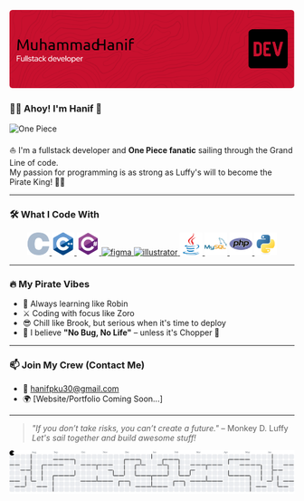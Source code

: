 ![Header](img/badge-hanif.png)
### 🏴‍☠️ Ahoy! I'm Hanif 👋

![One Piece](https://media.giphy.com/media/v1.Y2lkPTc5MGI3NjExMGx3YWs3ZHR6cm1ieW4xb25kZmF1OTQwb2xvcjV6cXVtOWFxZzZyeSZlcD12MV9naWZzX3NlYXJjaCZjdD1n/12mRllHWXpt4M8/giphy.gif)

⛵ I'm a fullstack developer and **One Piece fanatic** sailing through the Grand Line of code.  
My passion for programming is as strong as Luffy's will to become the Pirate King! 🏴‍☠️

---

### 🛠️ What I Code With
<p align="center"> <a href="https://www.cprogramming.com/" target="_blank" rel="noreferrer"> <img src="https://raw.githubusercontent.com/devicons/devicon/master/icons/c/c-original.svg" alt="c" width="40" height="40"/> </a> <a href="https://www.w3schools.com/cpp/" target="_blank" rel="noreferrer"> <img src="https://raw.githubusercontent.com/devicons/devicon/master/icons/cplusplus/cplusplus-original.svg" alt="cplusplus" width="40" height="40"/> </a> <a href="https://www.w3schools.com/cs/" target="_blank" rel="noreferrer"> <img src="https://raw.githubusercontent.com/devicons/devicon/master/icons/csharp/csharp-original.svg" alt="csharp" width="40" height="40"/> </a> <a href="https://www.figma.com/" target="_blank" rel="noreferrer"> <img src="https://www.vectorlogo.zone/logos/figma/figma-icon.svg" alt="figma" width="40" height="40"/> </a> <a href="https://www.adobe.com/in/products/illustrator.html" target="_blank" rel="noreferrer"> <img src="https://www.vectorlogo.zone/logos/adobe_illustrator/adobe_illustrator-icon.svg" alt="illustrator" width="40" height="40"/> </a> <a href="https://www.java.com" target="_blank" rel="noreferrer"> <img src="https://raw.githubusercontent.com/devicons/devicon/master/icons/java/java-original.svg" alt="java" width="40" height="40"/> </a> <a href="https://www.mysql.com/" target="_blank" rel="noreferrer"> <img src="https://raw.githubusercontent.com/devicons/devicon/master/icons/mysql/mysql-original-wordmark.svg" alt="mysql" width="40" height="40"/> </a> <a href="https://www.php.net" target="_blank" rel="noreferrer"> <img src="https://raw.githubusercontent.com/devicons/devicon/master/icons/php/php-original.svg" alt="php" width="40" height="40"/> </a> <a href="https://www.python.org" target="_blank" rel="noreferrer"> <img src="https://raw.githubusercontent.com/devicons/devicon/master/icons/python/python-original.svg" alt="python" width="40" height="40"/> </a> </p>

---

### 🔥 My Pirate Vibes
- 🧠 Always learning like Robin  
- ⚔️ Coding with focus like Zoro  
- 😎 Chill like Brook, but serious when it's time to deploy  
- 🚀 I believe **"No Bug, No Life"** – unless it's Chopper 🐾

---

### 📫 Join My Crew (Contact Me)
- 📧 hanifpku30@gmail.com
- 🌍 [Website/Portfolio Coming Soon...]

---

> _"If you don’t take risks, you can’t create a future."_ – Monkey D. Luffy  
> _Let's sail together and build awesome stuff!_

<picture>
  <source media="(prefers-color-scheme: dark)" srcset="https://raw.githubusercontent.com/Hanif-ID/Hanif-ID/output/pacman-contribution-graph-dark.svg">
  <source media="(prefers-color-scheme: light)" srcset="https://raw.githubusercontent.com/Hanif-ID/Hanif-ID/output/pacman-contribution-graph.svg">
  <img alt="pacman contribution graph" src="https://raw.githubusercontent.com/Hanif-ID/Hanif-ID/output/pacman-contribution-graph.svg">
</picture>

###
